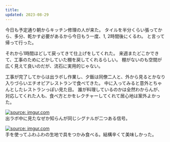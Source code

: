 ```yaml
---
title: 
updated: 2023-08-29
---
```


今日も予定通り朝からキッチン修理の人が来た。
タイルを半分くらい張ってから、多分、乾かす必要があるから今日もう一度、1, 2時間後にくるわ。
と言って帰って行った。

それから1時間ほどして戻ってきて仕上げをしてくれた。
来週またどこかできて、工事のためにどかしていた棚を戻してくれるらしい。
棚がないのも空間が広く見えて良いのだが、流石に実用的じゃない。

工事が完了してからは出ラボし作業し、夕飯は同僚二人と、外から見るとかなり入りづらいエチオピアレストランで食べてきた。
中に入ってみると意外とちゃんとしたレストランっぽい見た目。
誰が料理しているのかは全然わからんが、対応してくれた人も、食べ方とかをレクチャーしてくれて居心地は案外よかった。

<a href="https://imgur.com/uubUxNX"><img src="https://i.imgur.com/uubUxNX.jpg" title="source: imgur.com" /></a>  
出ラボ中に見たなぜか知らんが同じシグナルが二つある信号。

<a href="https://imgur.com/puv6pqN"><img src="https://i.imgur.com/puv6pqN.jpg" title="source: imgur.com" /></a>  
手を使ってふわふわの生地で具をつかみ食べる。結構辛くて美味しかった。
